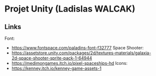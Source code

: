 # Projet Unity (Ladislas WALCAK)

## Links
Font:
 - https://www.fontspace.com/paladins-font-f32777
Space Shooter:
 - https://assetstore.unity.com/packages/2d/textures-materials/galaxia-2d-space-shooter-sprite-pack-1-64944
 - https://medimongames.itch.io/pixel-spaceships-hd
Icons: 
 - https://kenney.itch.io/kenney-game-assets-1